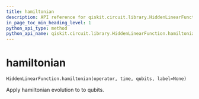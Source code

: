 ```yaml
---
title: hamiltonian
description: API reference for qiskit.circuit.library.HiddenLinearFunction.hamiltonian
in_page_toc_min_heading_level: 1
python_api_type: method
python_api_name: qiskit.circuit.library.HiddenLinearFunction.hamiltonian
---
```


# hamiltonian

<span id="qiskit.circuit.library.HiddenLinearFunction.hamiltonian" />

`HiddenLinearFunction.hamiltonian(operator, time, qubits, label=None)`

Apply hamiltonian evolution to to qubits.

